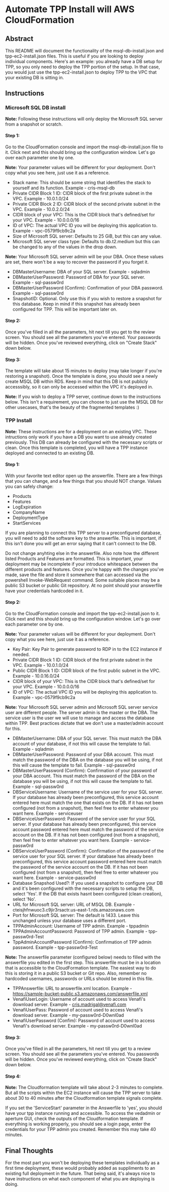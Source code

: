 # Automate TPP Install will AWS CloudFormation

## Abstract
This README will document the functionality of the msql-db-install.json and tpp-ec2-install.json files. This is useful if you are looking to deploy individual components. 
Here's an example: you already have a DB setup for TPP, so you only need to deploy the TPP portion of the setup. In that case, you would just use the tpp-ec2-install.json to deploy TPP to the VPC that your existing DB is sitting in.

## Instructions

### Microsoft SQL DB install
**Note:** Following these instructions will only deploy the Microsoft SQL server from a snapshot or scratch.

#### Step 1:
Go to the CloudFormation console and import the msql-db-install.json file to it. Click next and this should bring up the configuration window. Let's go over each parameter one by one.

**Note:** Your parameter values will be different for your deployment. Don't copy what you see here, just use it as a reference.

- Stack name: This should be some string that identifies the stack to yourself and its function. Example - cris-msql-db
- Private CIDR Block 1 ID: CIDR block of the first private subnet in the VPC. Example - 10.0.1.0/24
- Private CIDR Block 2 ID: CIDR block of the second private subnet in the VPC. Example - 10.0.2.0/24
- CIDR block of your VPC: This is the CIDR block that's defined/set for your VPC. Example - 10.0.0.0/16
- ID of VPC: The actual VPC ID you will be deploying this application to. Example - vpc-0579f9cb9c2a
- Size of Microsoft SQL server: Defaults to 25 GiB, but this can any value.
- Microsoft SQL server class type: Defaults to db.t2.medium but this can be changed to any of the values in the drop down.

**Note:** Your Microsoft SQL server admin will be your DBA. Once these values are set, there won't be a way to recover the password if you forget it.

- DBMasterUsername: DBA of your SQL server. Example - sqladmin
- DBMasterUserPassword: Password of DBA for your SQL server. Example - sql-passw0rd
- DBMasterUserPassword (Confirm): Confirmation of your DBA password. Example - sql-passw0rd
- SnapshotID: Optional. Only use this if you wish to restore a snapshot for this database. Keep in mind if this snapshot has already been configured for TPP. This will be important later on.

#### Step 2:
Once you've filled in all the parameters, hit next till you get to the review screen. You should see all the parameters you've entered. Your passwords will be hidden. Once you've reviewed everything, click on "Create Stack" down below.

#### Step 3:
The template will take about 15 minutes to deploy (may take longer if you're restoring a snapshot). Once the template is done, you should see a newly create MSQL DB within RDS. Keep in mind that this DB is not publicly accesssibly, so it can only be accessed within the VPC it's deployed in.

**Note:** If you wish to deploy a TPP server, continue down to the instructions below. This isn't a requirement, you can choose to just use the MSQL DB for other usecases, that's the beauty of the fragmented templates :)


### TPP Install
**Note:** These instructions are for a deployment on an existing VPC. These intructions only work if you have a DB you want to use already created previously. This DB can already be configured with the necessary scripts or clean. Once this template is completed, you will have a TPP instance deployed and connected to an existing DB.

#### Step 1: 
With your favorite text editor open up the answerfile. There are a few things that you can change, and a few things that you should NOT change. Values you can safely change:

- Products
- Features
- LogExpiration
- CompanyName
- DeploymentType
- StartServices

If you are planning to connect this TPP server to a preconfigured database, you will need to add the software key to the answerfile. This is important, if this isn't done you will get an error saying that it can't connect to the DB.

Do not change anyhting else in the answerfile. Also note how the different listed Products and Features are formatted. This is important, your deployment may be incomplete if your introduce whitespace between the different products and features. 
Once you're happy with the changes you've made, save the file and store it somewhere that can accessed via the powershell Invoke-WebRequest command. Some suitable places may be a public S3 bucket or public Git repository. At no point should your answerfile have your credentials hardcoded in it.

#### Step 2:
Go to the CloudFormation console and import the tpp-ec2-install.json to it. Click next and this should bring up the configuration window. Let's go over each parameter one by one.

**Note:** Your parameter values will be different for your deployment. Don't copy what you see here, just use it as a reference. 

- Key Pair: Key Pair to generate password to RDP in to the EC2 instance if needed.
- Private CIDR Block 1 ID: CIDR block of the first private subnet in the VPC. Example - 10.0.1.0/24
- Public CIDR Block 1 ID: CIDR block of the first public subnet in the VPC. Example - 10.0.16.0/24
- CIDR block of your VPC: This is the CIDR block that's defined/set for your VPC. Example - 10.0.0.0/16
- ID of VPC: The actual VPC ID you will be deploying this application to. Example - vpc-0579f9cb9c2a

**Note:** Your Microsoft SQL server admin and Microsoft SQL server service user are different people. The server admin is the master or the DBA. The service user is the user we will use to manage and access the database within TPP. Best practices dictate that we don't use a master/admin account for this.  

- DBMasterUsername: DBA of your SQL server. This must match the DBA account of your database, if not this will cause the template to fail. Example - sqladmin
- DBMasterUserPassword: Password of your DBA account. This must match the password of the DBA on the database you will be using, if not this will cause the template to fail. Example - sql-passw0rd
- DBMasterUserPassword (Confirm): Confirmation of your password of your DBA account. This must match the password of the DBA on the database you will be using, if not this will cause the template to fail. Example - sql-passw0rd
- DBServiceUsername: Username of the service user for your SQL server. If your database has already been preconfigured, this service account entered here must match the one that exists on the DB. If it has not been configured (not from a snapshot), then feel free to enter whatever you want here. Example - serviceuser
- DBServiceUserPassword: Password of the service user for your SQL server. If your database has already been preconfigured, this service account password entered here must match the password of the service account on the DB. If it has not been configured (not from a snapshot), then feel free to enter whatever you want here. Example - service-passw0rd
- DBServiceUserPassword (Confirm): Confirmation of the password of the service user for your SQL server. If your database has already been preconfigured, this service account password entered here must match the password of the service account on the DB. If it has not been configured (not from a snapshot), then feel free to enter whatever you want here. Example - service-passw0rd
- Database Snapshod Used?: If you used a snapshot to configure your DB and it's been configured with the necessary scripts to setup the DB, select 'Yes'. If the DB that exists hasnt been configured (clean creation), select 'No'.
- URL for Microsoft SQL server: URL of MSQL DB. Example - cteisjhfnwuoc3.c9jir3rsactr.us-east-1.rds.amazonaws.com 
- Port for Microsoft SQL server: The default is 1433. Leave this unchanged unless your database uses a different port.
- TPPAdminAccount: Username of TPP admin. Example - tppadmin
- TPPAdminAccountPassword: Password of TPP admin. Example - tpp-passw0rd-Test
- TppAdminAccountPassword (Confirm): Confirmation of TPP admin password. Example - tpp-passw0rd-Test
  
**Note:** The answerfile parameter (configured below) needs to filled with the answerfile you edited in the first step. This answerfile must be in a location that is accessible to the CloudFormation template. The easiest way to do this is storing it in a public S3 bucket or Git repo. Also, remember no hardcoded usernames, passwords or URLs should be stored in this file.

- TPPAnswerfile: URL to answerfile.xml location. Example - https://sample-bucket-public.s3.amazonaws.com/answerfile.xml 
- VenafiUserLogin: Username of account used to access Venafi's download server. Example - cris.madrigal@venafi.com
- VenafiUserPass: Password of account used to access Venafi's download server. Example - my-passw0rd-D0wnl0ad
- VenafiUserPassword (Confim): Password of account used to access Venafi's download server. Example - my-passw0rd-D0wnl0ad

#### Step 3: 
Once you've filled in all the parameters, hit next till you get to a review screen. You should see all the parameters you've entered. You passwords will be hidden. Once you've reviewed everything, click on "Create Stack" down below.

#### Step 4: 
**Note:** The Cloudformation template will take about 2-3 minutes to complete. But all the scripts within the EC2 instance will cause the TPP server to take about 30 to 40 minutes after the Cloudformation template signals complete.

If you set the 'ServiceStart' parameter in the Answerfile to 'yes', you should have your tpp instance running and accessible. To access the vedadmin or aperture GUI, check the outputs of the Cloudformation template. If everything is working properly, you should see a login page, enter the credentials for your TPP admin you created. Remember this may take 40 minutes. 

## Final Thoughts
For the most part you won't be deploying these templates individually as a first time deployment, these would probably added as suppliments to an existing full deployment in the future. That being said, it's always nice to have instructions on what each component of what you are deploying is doing.
